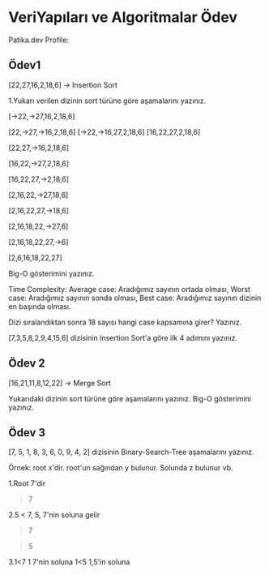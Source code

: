 # VeriYapıları ve Algoritmalar Ödev
Patika.dev Profile:
## Ödev1
[22,27,16,2,18,6] -> Insertion Sort

1.Yukarı verilen dizinin sort türüne göre aşamalarını yazınız.

[->22,->27,16,2,18,6]

[22,->27,->16,2,18,6] [->22,->16,27,2,18,6] [16,22,27,2,18,6]

[22,27,->16,2,18,6] 

[16,22,->27,2,18,6]

[16,22,27,->2,18,6] 

[2,16,22,->27,18,6]

[2,16,22,27,->18,6]

[2,16,18,22,->27,6]

[2,16,18,22,27,->6]

[2,6,16,18,22,27]


Big-O gösterimini yazınız.

Time Complexity: 
Average case: Aradığımız sayının ortada olması,
Worst case: Aradığımız sayının sonda olması, 
Best case: Aradığımız sayının dizinin en başında olması.

Dizi sıralandıktan sonra 18 sayısı hangi case kapsamına girer? Yazınız.


[7,3,5,8,2,9,4,15,6] dizisinin Insertion Sort'a göre ilk 4 adımını yazınız.

## Ödev 2

[16,21,11,8,12,22] -> Merge Sort

Yukarıdaki dizinin sort türüne göre aşamalarını yazınız.
Big-O gösterimini yazınız.

## Ödev 3

[7, 5, 1, 8, 3, 6, 0, 9, 4, 2] dizisinin Binary-Search-Tree aşamalarını yazınız.

Örnek: root x'dir. root'un sağından y bulunur. Solunda z bulunur vb.

1.Root 7'dir

>7

2.5 < 7, 
  5, 7'nin soluna gelir

> 7

>5

3.1<7
  1 7'nin soluna
  1<5
  1,5'in soluna


